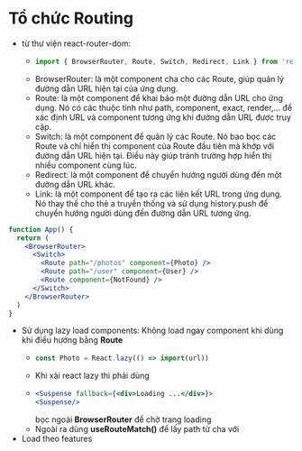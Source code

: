 #   Tổ chức Routing 
- từ thư viện react-router-dom:
    -   ```jsx
        import { BrowserRouter, Route, Switch, Redirect, Link } from 'react-router-dom';
        ```
    -   BrowserRouter: là một component cha cho các Route, giúp quản lý đường dẫn URL hiện tại của ứng dụng.
    -   Route: là một component để khai báo một đường dẫn URL cho ứng dụng. Nó có các thuộc tính như path, component, exact, render,... để xác định URL và component tương ứng khi đường dẫn URL được truy cập.
    -   Switch: là một component để quản lý các Route. Nó bao bọc các Route và chỉ hiển thị component của Route đầu tiên mà khớp với đường dẫn URL hiện tại. Điều này giúp tránh trường hợp hiển thị nhiều component cùng lúc.
    -   Redirect: là một component để chuyển hướng người dùng đến một đường dẫn URL khác.
    -   Link: là một component để tạo ra các liên kết URL trong ứng dụng. Nó thay thế cho thẻ a truyền thống và sử dụng history.push để chuyển hướng người dùng đến đường dẫn URL tương ứng.
``` jsx
function App() {
  return (
    <BrowserRouter>
      <Switch>
        <Route path="/photos" component={Photo} />
        <Route path="/user" component={User} />
        <Route component={NotFound} />
      </Switch>
    </BrowserRouter>
  )
}
```
-   Sử dụng lazy load components: Không load ngay component khi dùng khi điều hướng bằng **Route**
    -   ``` jsx
        const Photo = React.lazy(() => import(url))
        ```
    -   Khi xài react lazy thì phải dùng 
    -   ``` jsx
        <Suspense fallback={<div>Loading ...</div>}>
        <Suspense/>
        ```
        bọc ngoài **BrowserRouter** để chờ trang loading 
    - Ngoài ra dùng **useRouteMatch()** để lấy path từ cha với 
-   Load theo features